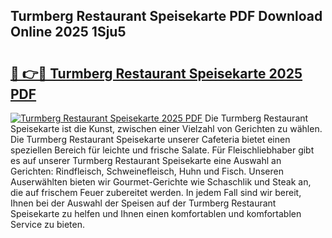 ## Turmberg Restaurant Speisekarte PDF Download Online 2025 1Sju5

# <h2><a href="http://gc6fbs.nevu.top/?p=Turmberg+Restaurant+Speisekarte">🔗 👉🔴 Turmberg Restaurant Speisekarte 2025 PDF</a></h2>

[![Turmberg Restaurant Speisekarte 2025 PDF](https://i.imgur.com/dBaPXMq.png)](http://gc6fbs.nevu.top/?p=Turmberg+Restaurant+Speisekarte)
Die Turmberg Restaurant Speisekarte ist die Kunst, zwischen einer Vielzahl von Gerichten zu wählen. Die Turmberg Restaurant Speisekarte unserer Cafeteria bietet einen speziellen Bereich für leichte und frische Salate. Für Fleischliebhaber gibt es auf unserer Turmberg Restaurant Speisekarte eine Auswahl an Gerichten: Rindfleisch, Schweinefleisch, Huhn und Fisch. Unseren Auserwählten bieten wir Gourmet-Gerichte wie Schaschlik und Steak an, die auf frischem Feuer zubereitet werden. In jedem Fall sind wir bereit, Ihnen bei der Auswahl der Speisen auf der Turmberg Restaurant Speisekarte zu helfen und Ihnen einen komfortablen und komfortablen Service zu bieten.
